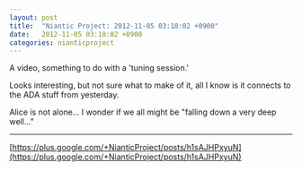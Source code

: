 ```yaml
---
layout: post
title:  "Niantic Project: 2012-11-05 03:18:02 +0900"
date:   2012-11-05 03:18:02 +0900
categories: nianticproject
---
```

A video, something to do with a 'tuning session.' 

Looks interesting, but not sure what to make of it, all I know is it connects to the ADA stuff from yesterday.

Alice is not alone... I wonder if we all might be "falling down a very deep well..."
- - -
[https://plus.google.com/+NianticProject/posts/h1sAJHPxyuN](https://plus.google.com/+NianticProject/posts/h1sAJHPxyuN)
